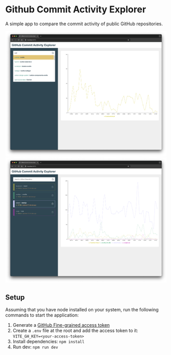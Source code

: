 # Github Commit Activity Explorer

A simple app to compare the commit activity of public GitHub repositories.

![documentation/search.png](documentation/search.png)
![documentation/list.png](documentation/list.png)

## Setup

Assuming that you have node installed on your system, run the following commands to start the application:

1. Generate a [GitHub Fine-grained access token](https://github.com/settings/tokens?type=beta)
2. Create a `.env` file at the root and add the access token to it: `VITE_GH_KEY=<your-access-token>`
2. Install dependencies: `npm install`
3. Run dev: `npm run dev`